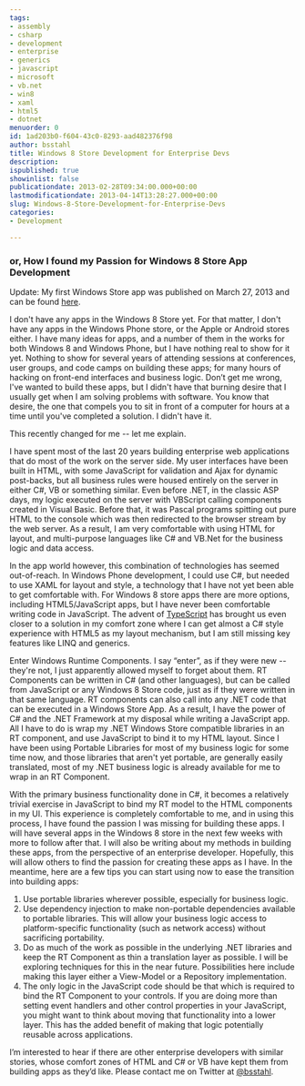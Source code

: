```yaml
---
tags:
- assembly
- csharp
- development
- enterprise
- generics
- javascript
- microsoft
- vb.net
- win8
- xaml
- html5
- dotnet
menuorder: 0
id: 1ad203b0-f604-43c0-8293-aad482376f98
author: bsstahl
title: Windows 8 Store Development for Enterprise Devs
description: 
ispublished: true
showinlist: false
publicationdate: 2013-02-28T09:34:00.000+00:00
lastmodificationdate: 2013-04-14T13:28:27.000+00:00
slug: Windows-8-Store-Development-for-Enterprise-Devs
categories:
- Development

---
```

### or, How I found my Passion for Windows 8 Store App Development

Update: My first Windows Store app was published on March 27, 2013 and can be found [here](http://t.co/AcyA1LbQbN).

I don't have any apps in the Windows 8 Store yet. For that matter, I don't have any apps in the Windows Phone store, or the Apple or Android stores either. I have many ideas for apps, and a number of them in the works for both Windows 8 and Windows Phone, but I have nothing real to show for it yet. Nothing to show for several years of attending sessions at conferences, user groups, and code camps on building these apps; for many hours of hacking on front-end interfaces and business logic. Don’t get me wrong, I've wanted to build these apps, but I didn't have that burning desire that I usually get when I am solving problems with software. You know that desire, the one that compels you to sit in front of a computer for hours at a time until you've completed a solution. I didn't have it.

This recently changed for me -- let me explain.

I have spent most of the last 20 years building enterprise web applications that do most of the work on the server side. My user interfaces have been built in HTML, with some JavaScript for validation and Ajax for dynamic post-backs, but all business rules were housed entirely on the server in either C#, VB or something similar. Even before .NET, in the classic ASP days, my logic executed on the server with VBScript calling components created in Visual Basic. Before that, it was Pascal programs spitting out pure HTML to the console which was then redirected to the browser stream by the web server. As a result, I am very comfortable with using HTML for layout, and multi-purpose languages like C# and VB.Net for the business logic and data access.

In the app world however, this combination of technologies has seemed out-of-reach. In Windows Phone development, I could use C#, but needed to use XAML for layout and style, a technology that I have not yet been able to get comfortable with. For Windows 8 store apps there are more options, including HTML5/JavaScript apps, but I have never been comfortable writing code in JavaScript. The advent of [TypeScript](http://www.typescriptlang.org) has brought us even closer to a solution in my comfort zone where I can get almost a C# style experience with HTML5 as my layout mechanism, but I am still missing key features like LINQ and generics.

Enter Windows Runtime Components. I say “enter”, as if they were new -- they're not, I just apparently allowed myself to forget about them. RT Components can be written in C# (and other languages), but can be called from JavaScript or any Windows 8 Store code, just as if they were written in that same language. RT components can also call into any .NET code that can be executed in a Windows Store App. As a result, I have the power of C# and the .NET Framework at my disposal while writing a JavaScript app. All I have to do is wrap my .NET Windows Store compatible libraries in an RT component, and use JavaScript to bind it to my HTML layout. Since I have been using Portable Libraries for most of my business logic for some time now, and those libraries that aren't yet portable, are generally easily translated, most of my .NET business logic is already available for me to wrap in an RT Component.

With the primary business functionality done in C#, it becomes a relatively trivial exercise in JavaScript to bind my RT model to the HTML components in my UI. This experience is completely comfortable to me, and in using this process, I have found the passion I was missing for building these apps. I will have several apps in the Windows 8 store in the next few weeks with more to follow after that. I will also be writing about my methods in building these apps, from the perspective of an enterprise developer. Hopefully, this will allow others to find the passion for creating these apps as I have. In the meantime, here are a few tips you can start using now to ease the transition into building apps:

1. Use portable libraries wherever possible, especially for business logic.
2. Use dependency injection to make non-portable dependencies available to portable libraries. This will allow your business logic access to platform-specific functionality (such as network access) without sacrificing portability.
3. Do as much of the work as possible in the underlying .NET libraries and keep the RT Component as thin a translation layer as possible. I will be exploring techniques for this in the near future. Possibilities here include making this layer either a View-Model or a Repository implementation.
4. The only logic in the JavaScript code should be that which is required to bind the RT Component to your controls. If you are doing more than setting event handlers and other control properties in your JavaScript, you might want to think about moving that functionality into a lower layer. This has the added benefit of making that logic potentially reusable across applications.


I’m interested to hear if there are other enterprise developers with similar stories, whose comfort zones of HTML and C# or VB have kept them from building apps as they’d like. Please contact me on Twitter at [@bsstahl](https://twitter.com/bsstahl).